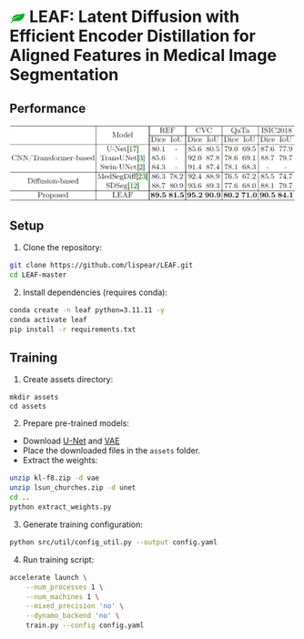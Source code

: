 # <img src="assets/images/leaf.png" alt="leaf" style="height:1em; vertical-align:bottom;"/> LEAF: Latent Diffusion with Efficient Encoder Distillation for Aligned Features in Medical Image Segmentation

## Performance
<img src="assets/images/performance.png" alt="leaf" style=" vertical-align:bottom;"/>

## Setup

1. Clone the repository:
```bash
git clone https://github.com/lispear/LEAF.git
cd LEAF-master
```

2. Install dependencies (requires conda):
```bash
conda create -n leaf python=3.11.11 -y
conda activate leaf
pip install -r requirements.txt 
```

## Training

1. Create assets directory:
```
mkdir assets
cd assets
```

2. Prepare pre-trained models:
- Download [U-Net](https://ommer-lab.com/files/latent-diffusion/lsun_churches.zip) and [VAE](https://ommer-lab.com/files/latent-diffusion/kl-f8.zip)
- Place the downloaded files in the `assets` folder.
- Extract the weights:
```bash
unzip kl-f8.zip -d vae
unzip lsun_churches.zip -d unet
cd ..
python extract_weights.py
```

3. Generate training configuration:
```bash
python src/util/config_util.py --output config.yaml
```

4. Run training script:
```bash
accelerate launch \
    --num_processes 1 \
    --num_machines 1 \
    --mixed_precision 'no' \
    --dynamo_backend 'no' \
    train.py --config config.yaml
```